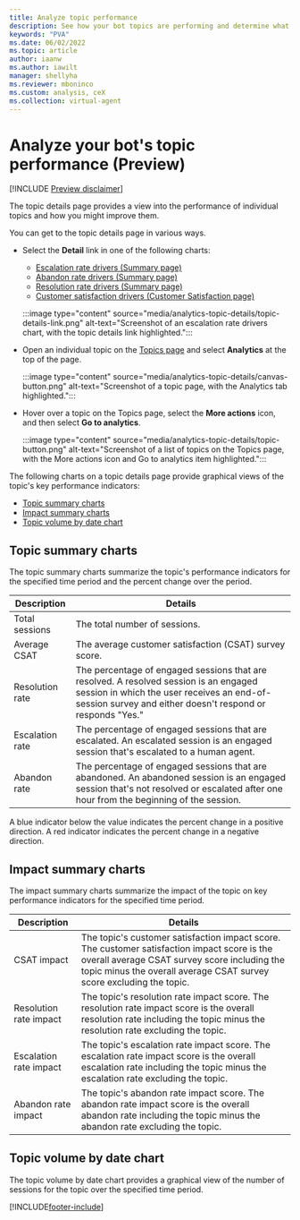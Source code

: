 ```yaml
---
title: Analyze topic performance
description: See how your bot topics are performing and determine what you can do to improve customer satisfaction.
keywords: "PVA"
ms.date: 06/02/2022
ms.topic: article
author: iaanw
ms.author: iawilt
manager: shellyha
ms.reviewer: mboninco
ms.custom: analysis, ceX
ms.collection: virtual-agent
---
```


# Analyze your bot's topic performance (Preview)

[!INCLUDE [Preview disclaimer](includes/public-preview-disclaimer.md)]

The topic details page provides a view into the performance of individual topics and how you might improve them.

You can get to the topic details page in various ways.

- Select the **Detail** link in one of the following charts:
  - [Escalation rate drivers (Summary page)](analytics-summary.md#escalation-rate-drivers)
  - [Abandon rate drivers (Summary page)](analytics-summary.md#abandon-rate-drivers)
  - [Resolution rate drivers (Summary page)](analytics-summary.md#resolution-rate-drivers)
  - [Customer satisfaction drivers (Customer Satisfaction page)](analytics-CSAT.md#customer-satisfaction-drivers)

  :::image type="content" source="media/analytics-topic-details/topic-details-link.png" alt-text="Screenshot of an escalation rate drivers chart, with the topic details link highlighted.":::

- Open an individual topic on the [Topics page](authoring-create-edit-topics.md) and select **Analytics** at the top of the page.

  :::image type="content" source="media/analytics-topic-details/canvas-button.png" alt-text="Screenshot of a topic page, with the Analytics tab highlighted.":::

- Hover over a topic on the Topics page, select the **More actions** icon, and then select **Go to analytics**.

  :::image type="content" source="media/analytics-topic-details/topic-button.png" alt-text="Screenshot of a list of topics on the Topics page, with the More actions icon and Go to analytics item highlighted.":::

The following charts on a topic details page provide graphical views of the topic's key performance indicators:

- [Topic summary charts](#topic-summary-charts)
- [Impact summary charts](#impact-summary-charts)
- [Topic volume by date chart](#topic-volume-by-date-chart)

## Topic summary charts

The topic summary charts summarize the topic's performance indicators for the specified time period and the percent change over the period.

| Description | Details |
| --- | --- |
| Total sessions | The total number of sessions. |
| Average CSAT | The average customer satisfaction (CSAT) survey score. |
| Resolution rate | The percentage of engaged sessions that are resolved. A resolved session is an engaged session in which the user receives an end-of-session survey and either doesn't respond or responds "Yes." |
| Escalation rate | The percentage of engaged sessions that are escalated. An escalated session is an engaged session that's escalated to a human agent. |
| Abandon rate | The percentage of engaged sessions that are abandoned. An abandoned session is an engaged session that's not resolved or escalated after one hour from the beginning of the session. |

A blue indicator below the value indicates the percent change in a positive direction. A red indicator indicates the percent change in a negative direction.

## Impact summary charts

The impact summary charts summarize the impact of the topic on key performance indicators for the specified time period.

| Description | Details |
| --- | --- |
| CSAT impact | The topic's customer satisfaction impact score. The customer satisfaction impact score is the overall average CSAT survey score including the topic minus the overall average CSAT survey score excluding the topic. |
| Resolution rate impact | The topic's resolution rate impact score. The resolution rate impact score is the overall resolution rate including the topic minus the resolution rate excluding the topic. |
| Escalation rate impact | The topic's escalation rate impact score. The escalation rate impact score is the overall escalation rate including the topic minus the escalation rate excluding the topic. |
| Abandon rate impact | The topic's abandon rate impact score. The abandon rate impact score is the overall abandon rate including the topic minus the abandon rate excluding the topic. |

## Topic volume by date chart

The topic volume by date chart provides a graphical view of the number of sessions for the topic over the specified time period.

[!INCLUDE[footer-include](includes/footer-banner.md)]
